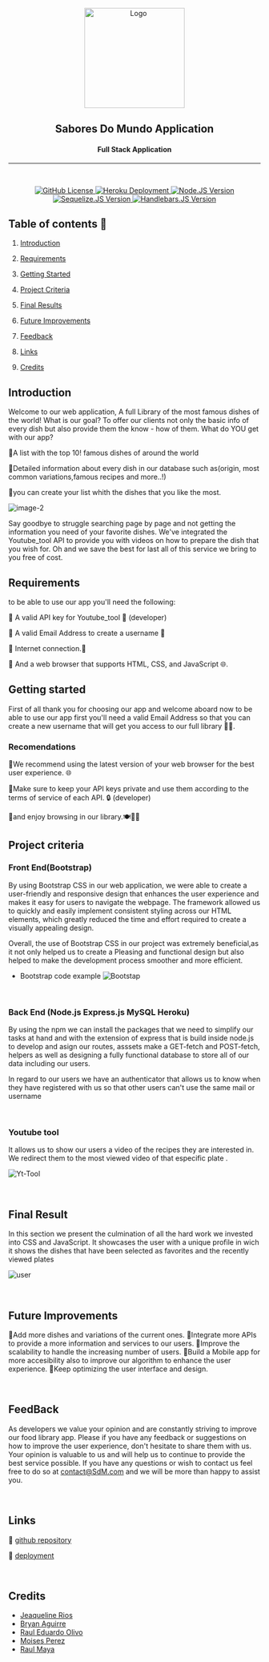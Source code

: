 <!-- PROJECT LOGO -->
<br />
<div align="center">
  <a href="https://github.com/RaulMaya/Team-Profile-Generator">
    <img src="public/images/website_images/SaboresDoMondo.png" alt="Logo" width="200" height="200">
  </a>

  <h2 align="center">Sabores Do Mundo Application</h2>
  <h4 align="center">Full Stack Application</h4>

---

<br/>
<p align="center">
    <a href="LICENSE" target="_blank">
        <img src="https://img.shields.io/badge/License-MIT-lime.svg" alt="GitHub License">
    </a>
    <a href="https://sabores-do-mondo.herokuapp.com/" target="_blank">
        <img src="https://img.shields.io/badge/Deployment-Heroku-purple.svg" alt="Heroku Deployment">
    </a>
    <a href="https://nodejs.org/en/docs/" target="_blank">
        <img src="https://img.shields.io/badge/node.js-v16.15.1-green.svg" alt="Node.JS Version">
    </a>
        <a href="https://sequelize.org/" target="_blank">
        <img src="https://img.shields.io/badge/sequelize.js-v6.3.5-blue.svg" alt="Sequelize.JS Version">
    </a>
        <a href="https://handlebarsjs.com/" target="_blank">
        <img src="https://img.shields.io/badge/handlebars.js-v5.2.0-orange.svg" alt="Handlebars.JS Version">
    </a>
</p>
</div>

## Table of contents 🧩

1. [Introduction](#introduction)

2. [Requirements](#requirements)

3. [Getting Started](#getting-started)

4. [Project Criteria](#project-criteria)

5. [Final Results](#final-results)

6. [Future Improvements](#improvements)

7. [Feedback](#feedback)

8. [Links](#links)

9. [Credits](#credits)

## Introduction

Welcome to our web application, A full Library of the most famous dishes of the world! What is our goal? To offer our clients
not only the basic info of every dish but also provide them the know - how of them. What do YOU get with our app?

🍥A list with the top 10! famous dishes of around the world

🍥Detailed information about every dish in our database such as(origin, most common variations,famous recipes and more..!)

🍥you can create your list whith the dishes that you like the most.
<br>

![image-2](public/images/SC%20page/WhatsApp%20Image%202023-03-27%20at%203.35.28%20PM.jpeg)

Say goodbye to struggle searching page by page and not getting the information you need of your favorite dishes. We've integrated the Youtube_tool API to provide you with videos on how to prepare the dish that you wish for. Oh and we save the best for last all of this service we bring to you free of cost.
<br>
## Requirements

to be able to use our app you'll need the following:

🍮 A valid API key for Youtube_tool 🔑 (developer)

🍮 A valid Email Address to create a username 📧

🍮 Internet connection.📶

🍮 And a web browser that supports HTML, CSS, and JavaScript 🌐.
<br>
## Getting started

First of all thank you for choosing our app and welcome aboard now to be able to use our app first you'll need a valid Email Address so that you can create a new username that will get you access to our full library 📧📙.
<br>
### Recomendations

🔹We recommend using the latest version of your web browser for the best user experience. 🌐

🔹Make sure to keep your API keys private and use them according to the terms of service of each API. 🔒 (developer)

🔹and enjoy browsing in our library.🍽🍾🎉
<br>

## Project criteria

### Front End(Bootstrap)

By using Bootstrap CSS in our web application, we were able to create a user-friendly and responsive design that enhances the user experience and makes it easy for users to navigate the webpage. The framework allowed us to quickly and easily implement consistent styling across our HTML elements, which greatly reduced the time and effort required to create a visually appealing design.

Overall, the use of Bootstrap CSS in our project was extremely beneficial,as it not only helped us to create a Pleasing and functional design but also helped to make the development process smoother and more efficient.

- Bootstrap code example
  ![Bootstap](public/images/SC%20page/Captura%20de%20pantalla%202023-03-27%2016.03.00.png)

<br>

### Back End (Node.js Express.js MySQL Heroku)

By using the npm we can install the packages that we need to simplify our tasks at hand and with the extension of express that is build inside node.js to develop and asign our routes, asssets make a GET-fetch and POST-fetch, helpers as well as designing a fully functional database to store all of our data including our users.

In regard to our users we have an authenticator that allows us to know when they have registered with us so that other users can't use the same mail or username

<br>

### Youtube tool

It allows us to show our users a video of the recipes they are interested in. We redirect them to the most viewed video of that especific plate .

![Yt-Tool](public/images/SC%20page/Captura%20de%20pantalla%202023-03-27%2015.44.28.png)

<br>

## Final Result

In this section we present the culmination of all the hard work we invested into CSS and JavaScript. It showcases the user with a unique profile in wich it shows the dishes that have been selected as favorites and the recently viewed plates

![user](public/images/SC%20page/WhatsApp%20Image%202023-03-27%20at%203.37.50%20PM.jpeg)

<br>

## Future Improvements

🍩Add more dishes and variations of the current ones.
🍩Integrate more APIs to provide a more information and services to our users.
🍩Improve the scalability to handle the increasing number of users.
🍩Build a Mobile app for more accesibility also to improve our algorithm to enhance the user experience.
🍩Keep optimizing the user interface and design.

<br>

## FeedBack

As developers we value your opinion and are constantly striving to improve our food library app. Please if you have any feedback or suggestions on how to improve the user experience, don't hesitate to share them with us. Your opinion is valuable to us and will help us to continue to provide the best service possible. If you have any questions or wish to contact us feel free to do so at contact@SdM.com and we will be more than happy to assist you.

<br>

## Links

🥡 [github repository](https://github.com/RaulMaya/Sabores-Do-Mundo)

🥡 [deployment](https://sabores-do-mondo.herokuapp.com/)

<br>

## Credits

* [Jeaqueline Rios](https://github.com/Jeacqueline)
* [Bryan Aguirre](https://github.com/Brayan-AS)
* [Raul Eduardo Olivo](https://github.com/rulalolivo)
* [Moises Perez](https://github.com/MoisesPerez90)
* [Raul Maya](https://github.com/RaulMaya/Sabores-Do-Mundo)